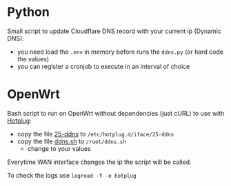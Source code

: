 # Python

Small script to update Cloudflare DNS record with your current ip (Dynamic DNS).

- you need load the `.env` in memory before runs the `ddns.py` (or hard code the values)
- you can register a cronjob to execute in an interval of choice

# OpenWrt

Bash script to run on OpenWrt without dependencies (just cURL) to use with [Hotplug](https://openwrt.org/docs/guide-user/base-system/hotplug):

- copy the file [25-ddns](./25-ddns) to `/etc/hotplug.d/iface/25-ddns`
- copy the file [ddns.sh](./25-ddns) to `/root/ddns.sh`
  - change to your values

Everytime WAN interface changes the ip the script will be called.

To check the logs use `logread -f -e hotplug`
